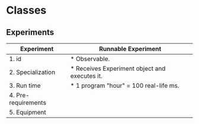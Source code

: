 # Classes

## Experiments

Experiment          | Runnable Experiment
----------          | -------------------
1. id               | * Observable.
2. Specialization   | * Receives Experiment object and executes it.
3. Run time         | * 1 program "hour" = 100 real-life ms.
4. Pre-requirements |
5. Equipment        |
